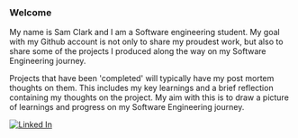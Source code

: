 ### Welcome

My name is Sam Clark and I am a Software engineering student. My goal with my Github account is not only to share my proudest work, but also to share some of the projects I produced along the way on my Software Engineering journey.

Projects that have been 'completed' will typically have my post mortem thoughts on them. This includes my key learnings and a brief reflection containing my thoughts on the project. My aim with this is to draw a picture of learnings and progress on my Software Engineering journey.

[![Linked In](https://github.com/Sam-j-Clark/Sam-j-Clark/assets/83252922/3b92e8cd-edeb-434e-a633-43a1a0f664ec)](https://www.linkedin.com/in/sam-clark-295158205/)
